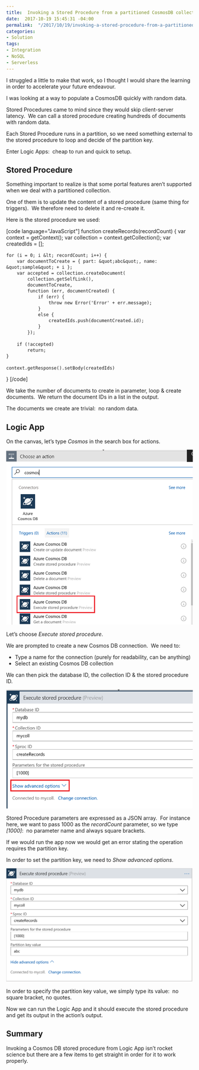 ```yaml
---
title:  Invoking a Stored Procedure from a partitioned CosmosDB collection from Logic Apps
date:  2017-10-19 15:45:31 -04:00
permalink:  "/2017/10/19/invoking-a-stored-procedure-from-a-partitioned-cosmosdb-collection-from-logic-apps/"
categories:
- Solution
tags:
- Integration
- NoSQL
- Serverless
---
```

I struggled a little to make that work, so I thought I would share the learning in order to accelerate your future endeavour.

I was looking at a way to populate a CosmosDB quickly with random data.

Stored Procedures came to mind since they would skip client-server latency.  We can call a stored procedure creating hundreds of documents with random data.

Each Stored Procedure runs in a partition, so we need something external to the stored procedure to loop and decide of the partition key.

Enter Logic Apps:  cheap to run and quick to setup.

<h2>Stored Procedure</h2>

Something important to realize is that some portal features aren’t supported when we deal with a partitioned collection.

One of them is to update the content of a stored procedure (same thing for triggers).  We therefore need to delete it and re-create it.

Here is the stored procedure we used:

[code language="JavaScript"]
function createRecords(recordCount) {
    var context = getContext();
    var collection = context.getCollection();
    var createdIds = [];

    for (i = 0; i &lt; recordCount; i++) {
        var documentToCreate = { part: &quot;abc&quot;, name: &quot;sample&quot; + i };
        var accepted = collection.createDocument(
            collection.getSelfLink(),
            documentToCreate,
            function (err, documentCreated) {
                if (err) {
                    throw new Error('Error' + err.message);
                }
                else {
                    createdIds.push(documentCreated.id);
                }
            });

        if (!accepted)
            return;
    }

    context.getResponse().setBody(createdIds)
}
[/code]

We take the number of documents to create in parameter, loop &amp; create documents.  We return the document IDs in a list in the output.

The documents we create are trivial:  no random data.

<h2>Logic App</h2>

On the canvas, let’s type <em>Cosmos </em>in the search box for actions.

<a href="assets/2017/10/invoking-a-stored-procedure-from-a-partitioned-cosmosdb-collection-from-logic-apps/image4.png"><img style="border:0 currentcolor;display:inline;background-image:none;" title="image" src="assets/2017/10/invoking-a-stored-procedure-from-a-partitioned-cosmosdb-collection-from-logic-apps/image_thumb4.png" alt="image" border="0" /></a>

Let’s choose <em>Execute stored procedure</em>.

We are prompted to create a new Cosmos DB connection.  We need to:

<ul>
    <li>Type a name for the connection (purely for readability, can be anything)</li>
    <li>Select an existing Cosmos DB collection</li>
</ul>

We can then pick the database ID, the collection ID &amp; the stored procedure ID.

<a href="assets/2017/10/invoking-a-stored-procedure-from-a-partitioned-cosmosdb-collection-from-logic-apps/image5.png"><img style="border:0 currentcolor;display:inline;background-image:none;" title="image" src="assets/2017/10/invoking-a-stored-procedure-from-a-partitioned-cosmosdb-collection-from-logic-apps/image_thumb5.png" alt="image" border="0" /></a>

Stored Procedure parameters are expressed as a JSON array.  For instance here, we want to pass 1000 as the <em>recordCount</em> parameter, so we type <em>[1000]</em>:  no parameter name and always square brackets.

If we would run the app now we would get an error stating the operation requires the partition key.

In order to set the partition key, we need to <em>Show advanced options</em>.

<a href="assets/2017/10/invoking-a-stored-procedure-from-a-partitioned-cosmosdb-collection-from-logic-apps/image6.png"><img style="border:0 currentcolor;display:inline;background-image:none;" title="image" src="assets/2017/10/invoking-a-stored-procedure-from-a-partitioned-cosmosdb-collection-from-logic-apps/image_thumb6.png" alt="image" border="0" /></a>

In order to specify the partition key value, we simply type its value:  no square bracket, no quotes.

Now we can run the Logic App and it should execute the stored procedure and get its output in the action’s output.

<h2>Summary</h2>

Invoking a Cosmos DB stored procedure from Logic App isn’t rocket science but there are a few items to get straight in order for it to work properly.